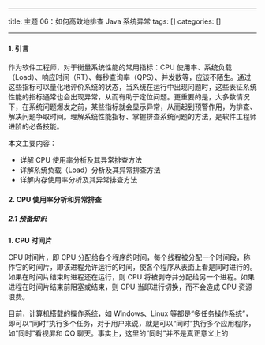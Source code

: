 
--- 
title:  主题 06：如何高效地排查 Java 系统异常 
tags: []
categories: [] 

---
#### 1. 引言

作为软件工程师，对于衡量系统性能的常用指标：CPU 使用率、系统负载（Load）、响应时间（RT）、每秒查询率（QPS）、并发数等，应该不陌生。通过这些指标可以量化地评价系统的状态，当系统在运行中出现问题时，这些表征系统性能的指标通常也会出现异常，从而有助于定位问题。更重要的是，大多数情况下，在系统问题爆发之前，某些指标就会显示异常，从而起到预警作用，为排查、解决问题争取时间。理解系统性能指标、掌握排查系统问题的方法，是软件工程师进阶的必备技能。

本文主要内容：

 - 详解 CPU 使用率分析及其异常排查方法
 - 详解系统负载（Load）分析及其异常排查方法
 - 详解内存使用率分析及其异常排查方法

#### 2. CPU 使用率分析和异常排查

##### **2.1 预备知识**

**1. CPU 时间片**

CPU 时间片，即 CPU 分配给各个程序的时间，每个线程被分配一个时间段，称作它的时间片，即该进程允许运行的时间，使各个程序从表面上看是同时进行的。如果在时间片结束时进程还在运行，则 CPU 将被剥夺并分配给另一个进程。如果进程在时间片结束前阻塞或结束，则 CPU 当即进行切换，而不会造成 CPU 资源浪费。

目前，计算机搭载的操作系统，如 Windows、Linux 等都是“多任务操作系统”，即可以“同时”执行多个任务，对于用户来说，就是可以“同时”执行多个应用程序，如“同时”看视屏和 QQ 聊天。事实上，这里的“同时”并不是真正意义上的
